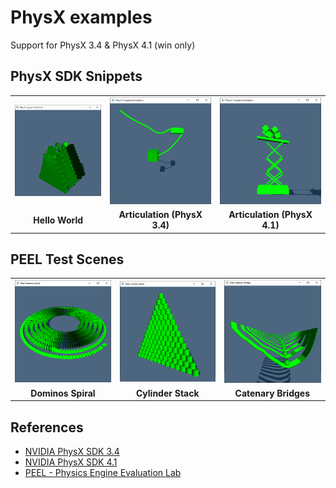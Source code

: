 # PhysX examples
Support for PhysX 3.4 & PhysX 4.1 (win only)

## PhysX SDK Snippets
<table style="border-collapse: collapse; border: none; text-align: center; font-weight: bold;">
  <tr>
    <td><img src="media/snippet_helloworld.png" width=280></td>
    <td><img src="media/snippet_articulation_34.png" width=280></td>
    <td><img src="media/snippet_articulation_41.png" width=280></td>
  </tr>
  <tr>
      <td>Hello World</td>
      <td>Articulation (PhysX 3.4)</td>
      <td>Articulation (PhysX 4.1)</td>
  </tr>
 </table>

 ## PEEL Test Scenes
 <table style="border-collapse: collapse; border: none; text-align: center; font-weight: bold;">
   <tr>
     <td><img src="media/peel_dominos_spiral.png" width=280></td>
     <td><img src="media/peel_cylinder_stack.png" width=280></td>
     <td><img src="media/peel_catenary_bridge.png" width=280></td>
   </tr>
   <tr>
       <td>Dominos Spiral</td>
       <td>Cylinder Stack</td>
       <td>Catenary Bridges</td>
   </tr>
  </table>

 ## References
  - [NVIDIA PhysX SDK 3.4](https://github.com/NVIDIAGameWorks/PhysX-3.4)
  - [NVIDIA PhysX SDK 4.1](https://github.com/NVIDIAGameWorks/PhysX)
  - [PEEL - Physics Engine Evaluation Lab](https://github.com/Pierre-Terdiman/PEEL)
